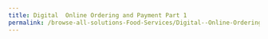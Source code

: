 ```yaml
---
title: Digital  Online Ordering and Payment Part 1
permalink: /browse-all-solutions-Food-Services/Digital--Online-Ordering-and-Payment--Part-1-
---
```


